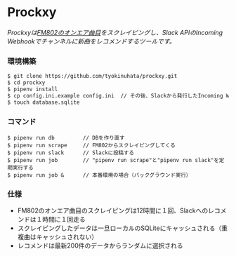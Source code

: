 # Prockxy
*Prockxyは[FM802のオンエア曲目](https://funky802.com/service/OnairList/today)をスクレイピングし、Slack APIのIncoming Webhookでチャンネルに新曲をレコメンドするツールです。*

### 環境構築

```bash
$ git clone https://github.com/tyokinuhata/prockxy.git
$ cd prockxy
$ pipenv install
$ cp config.ini.example config.ini  // その後、Slackから発行したIncoming WebhookのURLを追記する
$ touch database.sqlite
```

### コマンド

```
$ pipenv run db         // DBを作り直す
$ pipenv run scrape     // FM802からスクレイピングしてくる
$ pipenv run slack      // Slackに投稿する
$ pipenv run job        // "pipenv run scrape"と"pipenv run slack"を定期実行する
$ pipenv run job &      // 本番環境の場合（バックグラウンド実行）
```

### 仕様

- FM802のオンエア曲目のスクレイピングは12時間に１回、Slackへのレコメンドは１時間に１回走る
- スクレイピングしたデータは一旦ローカルのSQLiteにキャッシュされる（重複曲はキャッシュされない）
- レコメンドは最新200件のデータからランダムに選択される